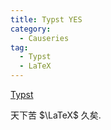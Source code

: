 ```yaml
---
title: Typst YES
category:
  - Causeries
tag:
  - Typst
  - LaTeX
---
```


[Typst](https://typst.app)

天下苦 $\LaTeX$ 久矣.
